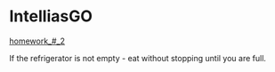 # IntelliasGO

[homework_#_2](https://github.com/vnSasa/IntelliasGO/tree/homework_%23_2)

If the refrigerator is not empty - eat without stopping until you are full.
